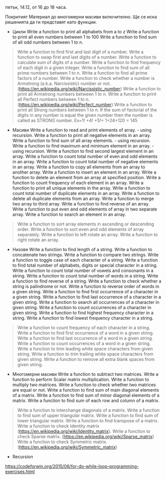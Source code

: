 петък, 14.12, от 16 до 18 часа.

Покритият Материал до многомерни масиви включително. Ще се иска решенията да ги представят като функции.

  - Цикли
Write a function to print all alphabets from a to z
Write a function to print all even numbers between 1 to 100
Write a function to find sum of all odd numbers between 1 to n.
> Write a function to find first and last digit of a number.
Write a function to swap first and last digits of a number.
Write a function to calculate sum of digits of a number.
Write a function to find frequency of each digit in a given integer.
> Write a function to find sum of all prime numbers between 1 to n.
Write a function to find all prime factors of a number.
Write a function to check whether a number is Armstrong (a.k.a. Narcissistic) number or not. (https://en.wikipedia.org/wiki/Narcissistic_number)
Write a function to print all Armstrong numbers between 1 to n.
Write a function to print all Perfect numbers between 1 to n. (https://en.wikipedia.org/wiki/Perfect_number)
Write a function to print all Strong numbers between 1 to n.
  If the sum of factorial of the digits in any number is equal the given number then the number is called as STRONG number.
  Ex=1! +4! +5!= 1+24+120 = 145

  - Масиви
Write a function to read and print elements of array. - using recursion.
Write a function to print all negative elements in an array.
Write a function to find sum of all array elements. - using recursion.
Write a function to find maximum and minimum element in an array. - using recursion.
Write a function to find second largest element in an array.
Write a function to count total number of even and odd elements in an array.
Write a function to count total number of negative elements in an array.
Write a function to copy all elements from an array to another array.
Write a function to insert an element in an array.
Write a function to delete an element from an array at specified position.
Write a function to count frequency of each element in an array.
Write a function to print all unique elements in the array.
Write a function to count total number of duplicate elements in an array.
Write a function to delete all duplicate elements from an array.
Write a function to merge two array to third array.
Write a function to find reverse of an array.
Write a function to put even and odd elements of array in two separate array.
Write a function to search an element in an array.
> Write a function to sort array elements in ascending or descending order.
> Write a function to sort even and odd elements of array separately.
> Write a function to left rotate an array.
Write a function to right rotate an array.

  - Низове
Write a function to find length of a string.
Write a function to concatenate two strings.
Write a function to compare two strings.
Write a function to toggle case of each character of a string.
Write a function to find total number of alphabets, digits or special character in a string.
Write a function to count total number of vowels and consonants in a string.
Write a function to count total number of words in a string.
Write a function to find reverse of a string.
Write a function to check whether a string is palindrome or not.
Write a function to reverse order of words in a given string.
Write a function to find first occurrence of a character in a given string.
Write a function to find last occurrence of a character in a given string.
Write a function to search all occurrences of a character in given string.
Write a function to count occurrences of a character in given string.
Write a function to find highest frequency character in a string.
Write a function to find lowest frequency character in a string.
> Write a function to count frequency of each character in a string.
Write a function to find first occurrence of a word in a given string.
Write a function to find last occurrence of a word in a given string.
> Write a function to count occurrences of a word in a given string.
Write a function to trim leading white space characters from given string.
Write a function to trim trailing white space characters from given string.
Write a function to remove all extra blank spaces from given string.


  - Многомерни масиви
Write a function to subtract two matrices.
Write a function to perform Scalar matrix multiplication.
Write a function to multiply two matrices.
Write a function to check whether two matrices are equal or not.
Write a function to find sum of main diagonal elements of a matrix.
Write a function to find sum of minor diagonal elements of a matrix.
Write a function to find sum of each row and column of a matrix.
> Write a function to interchange diagonals of a matrix.
Write a function to find sum of upper triangular matrix.
Write a function to find sum of lower triangular matrix.
Write a function to find transpose of a matrix.
Write a function to check Identity matrix (https://en.wikipedia.org/wiki/Identity_matrix).
Write a function to check Sparse matrix. (https://en.wikipedia.org/wiki/Sparse_matrix)
Write a function to check Symmetric matrix. (https://en.wikipedia.org/wiki/Symmetric_matrix)


 - Recursion

https://codeforwin.org/2015/06/for-do-while-loop-programming-exercises.html



